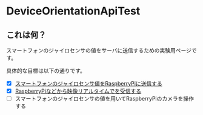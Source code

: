 # DeviceOrientationApiTest

## これは何？
スマートフォンのジャイロセンサの値をサーバに送信するための実験用ページです。

具体的な目標は以下の通りです。
- [x] [スマートフォンのジャイロセンサ値をRaspberryPiに送信する](https://takahiro55555.github.io/DeviceOrientationApiTest/index.html)
- [X] [RaspberryPiなどから映像リアルタイムでを受信する](https://takahiro55555.github.io/DeviceOrientationApiTest/camera-controller.html)
- [ ] スマートフォンのジャイロセンサの値を用いてRaspberryPiのカメラを操作する

